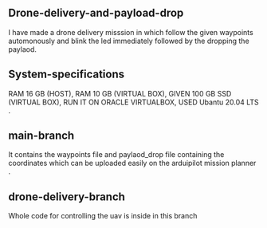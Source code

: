 ## Drone-delivery-and-payload-drop
I have made a drone delivery misssion in which follow the given waypoints automonously and blink the led immediately followed by the dropping the paylaod.

## System-specifications 
RAM 16 GB (HOST),
RAM 10 GB (VIRTUAL BOX),
GIVEN 100 GB SSD (VIRTUAL BOX),
RUN IT ON ORACLE VIRTUALBOX,
USED Ubantu  20.04 LTS .

## main-branch
It contains the waypoints file and paylaod_drop file containing the coordinates which can be uploaded easily on the arduipilot mission planner .

## drone-delivery-branch
Whole code for controlling the uav is inside in this branch 




